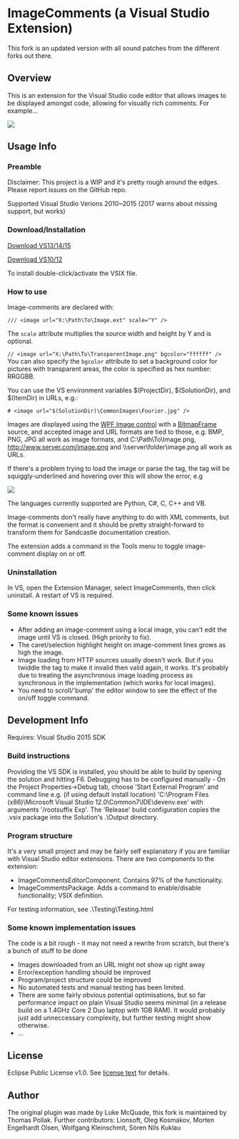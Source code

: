 # ImageComments (a Visual Studio Extension)

This fork is an updated version with all sound patches from the different forks out there.

## Overview
This is an extension for the Visual Studio code editor that allows images to be displayed amongst code, allowing for visually rich comments. For example...

![](http://lukesdm.github.com/image-comments/media/example-1.png)

## Usage Info

### Preamble
Disclaimer: This project is a WIP and it's pretty rough around the edges. Please report issues on the GitHub repo.

Supported Visual Studio Verions 2010~2015 (2017 warns about missing support, but works)

### Download/Installation
[Download VS13/14/15](https://github.com/TomSmartBishop/image-comments/raw/master/Output/ImageComments.vsix)

[Download VS10/12](https://github.com/TomSmartBishop/image-comments/raw/master/Output/ImageComments.VS10.vsix)

To install double-click/activate the VSIX file.

### How to use
Image-comments are declared with:

`/// <image url="X:\Path\To\Image.ext" scale="Y" />`

The `scale` attribute multiplies the source width and height by Y and is optional.

`// <image url="X:\Path\To\TransparentImage.png" bgcolor="ffffff" />`
You can also specify the `bgcolor` attribute to set a background color for pictures with transparent areas, the color is specified as hex number: RRGGBB.

You can use the VS environment variables $(ProjectDir), $(SolutionDir), and $(ItemDir) in URLs, e.g.:

`# <image url="$(SolutionDir)\CommonImages\Fourier.jpg" />` 


Images are displayed using the [WPF Image control](http://msdn.microsoft.com/en-us/library/ms610982) with a [BitmapFrame](http://msdn.microsoft.com/en-us/library/ms619213) source, and accepted image and URL formats are tied to those, e.g. BMP, PNG, JPG all work as image formats, and C:\Path\To\Image.png, http://www.server.com/image.png and \\\server\folder\image.png all work as URLs.


If there's a problem trying to load the image or parse the tag, the tag will be squiggly-underlined and hovering over this will show the error, e.g


![](http://lukesdm.github.com/image-comments/media/error-example-1.png)


The languages currently supported are Python, C#, C, C++ and VB.


Image-comments don't really have anything to do with XML comments, but the format is convenient and it should be pretty straight-forward to transform them for Sandcastle documentation creation.


The extension adds a command in the Tools menu to toggle image-comment display on or off.


### Uninstallation
In VS, open the Extension Manager, select ImageComments, then click uninstall. A restart of VS is required.

### Some known issues
* After adding an image-comment using a local image, you can't edit the image until VS is closed. (High priority to fix).
* The caret/selection highlight height on image-comment lines grows as high the image.
* Image loading from HTTP sources usually doesn't work. But if you twiddle the tag to make it invalid then valid again, it works. It's probably due to treating the asynchronous image loading process as synchronous in the implementation (which works for local images).
* You need to scroll/'bump' the editor window to see the effect of the on/off toggle command.

## Development Info
Requires: Visual Studio 2015 SDK

### Build instructions
Providing the VS SDK is installed, you should be able to build by opening the solution and hitting F6. Debugging has to be configured manually - On the Project Properties->Debug tab, choose 'Start External Program' and command line e.g. (if using default install location) 'C:\Program Files (x86)\Microsoft Visual Studio 12.0\Common7\IDE\devenv.exe' with arguments '/rootsuffix Exp'. The 'Release' build configuration copies the .vsix package into the Solution's .\Output directory.

### Program structure
It's a very small project and may be fairly self explanatory if you are familiar with Visual Studio editor extensions.
There are two components to the extension:

* ImageCommentsEditorComponent. Contains 97% of the functionality.
* ImageCommentsPackage. Adds a command to enable/disable functionality; VSIX definition.

For testing information, see .\Testing\Testing.html
### Some known implementation issues
The code is a bit rough - it may not need a rewrite from scratch, but there's a bunch of stuff to be done

* Images downloaded from an URL might not show up right away
* Error/exception handling should be improved
* Program/project structure could be improved
* No automated tests and manual testing has been limited.
* There are some fairly obvious potential optimisations, but so far performance impact on plain Visual Studio seems minimal (in a release build on a 1.4GHz Core 2 Duo laptop with 1GB RAM). It would probably just add unneccessary complexity, but further testing might show otherwise.
* ...

## License
Eclipse Public License v1.0. See [license text](http://github.com/lukesdm/image-comments/raw/master/License.txt) for details.

## Author
The original plugin was made by Luke McQuade, this fork is maintained by Thomas Pollak. Further contributors: Lionsoft, Oleg Kosmakov, Morten Engelhardt Olsen, Wolfgang Kleinschmit, Sören Nils Kuklau